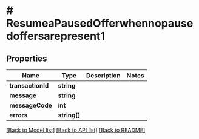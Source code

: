 # # ResumeaPausedOfferwhennopausedoffersarepresent1

## Properties

Name | Type | Description | Notes
------------ | ------------- | ------------- | -------------
**transactionId** | **string** |  |
**message** | **string** |  |
**messageCode** | **int** |  |
**errors** | **string[]** |  |

[[Back to Model list]](../../README.md#models) [[Back to API list]](../../README.md#endpoints) [[Back to README]](../../README.md)
